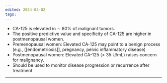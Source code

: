 ```yaml
---
edited: 2024-03-02
tags:
---
```

- CA-125 is elevated in ∼ 80% of malignant tumors. 
- The positive predictive value and specificity of CA-125 are higher in postmenopausal women.
- Premenopausal women: Elevated CA-125 may point to a benign process (e.g., [[endometriosis]], pregnancy, pelvic inflammatory disease)
- Postmenopausal women: Elevated CA-125 (> 35 U/mL) raises concern for malignancy.
- Should be used to monitor disease progression or recurrence after treatment

---
